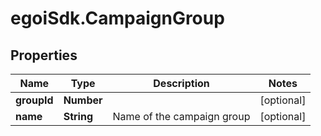 # egoiSdk.CampaignGroup

## Properties
Name | Type | Description | Notes
------------ | ------------- | ------------- | -------------
**groupId** | **Number** |  | [optional] 
**name** | **String** | Name of the campaign group | [optional] 


